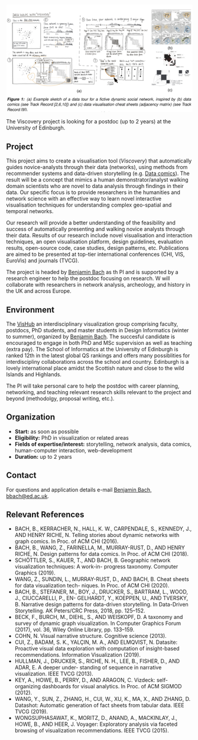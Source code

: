 ![](figures/viscovery.png)

The Viscovery project is looking for a postdoc (up to 2 years) at the University of Edinburgh. 

## Project

This project aims to create a visualisation tool (*Viscovery*) that automatically guides novice-analysts through their data (networks), using methods from recommender systems and data-driven storytelling (e.g. [Data comics](datacomics.net)). The result will be a concept that mimics a human demonstrator/analyst walking domain scientists who are novel to data analysis through findings in their data. Our specific focus is to provide researchers in the humanities and network science with an effective way to learn novel interactive visualisation techniques for understanding complex geo-spatial and temporal networks. 

Our research will provide a better understanding of the feasibility and success of automatically presenting and walking novice analysts through their data. Results of our research include novel visualisation and interaction techniques, an open visualisation platform, design guidelines, evaluation results, open-source
code, case studies, design patterns, etc. Publications are aimed to be presented at top-tier international
conferences (CHI, VIS, EuroVis) and journals (TVCG).

The project is headed by [Benjamin Bach](http://benjbach.me) as th PI and is supported by a research engineer to help the postdoc focusing on research. W will collaborate with researchers in network analysis, archeology, and history in the UK and across Europe.

## Environment

The [VisHub](visualinteractivedata.github.io) an interdisciplinary visualization group comprising faculty, postdocs, PhD students, and master students in Design Informatics (winter to summer), organized by [Benjamin Bach](http://benjbach.me). The succesful candidate is encouraged to engage in both PhD and MSc supervision as well as teaching (extra pay). The School of Informatics at the University of Edinburgh is ranked 12th in the latest global QS rankings and offers many possiblities for interdiscipliny collaborations across the school and country. Edinburgh is a lovely international place amidst the Scottish nature and close to the wild Islands and Highlands. 

The PI will take personal care to help the postdoc with career planning, networking, and teaching relevant research skills relevant to the project and beyond (methodolgy, proposal writing, etc.).

## Organization

* **Start:** as soon as possible
* **Eligibility:** PhD in visualization or related areas
* **Fields of expertise/interest:** storytelling, network analysis, data comics, human-computer interaction, web-development
* **Duration:** up to 2 years

## Contact

For questions and application details e-mail [Benjamin Bach, bbach@ed.ac.uk](mailto:bbach@ed.ac.uk).

## Relevant References

* BACH, B., KERRACHER, N., HALL, K. W., CARPENDALE, S., KENNEDY, J., AND HENRY RICHE, N. Telling stories about dynamic networks with graph comics. In Proc. of ACM CHI (2016).
* BACH, B., WANG, Z., FARINELLA, M., MURRAY-RUST, D., AND HENRY RICHE, N. Design patterns for data comics. In Proc. of ACM CHI (2018).
* SCHÖTTLER, S., KAUER, T., AND BACH, B. Geographic network visualization techniques: A work-in- progress taxonomy. Computer Graphics (2019).
* WANG, Z., SUNDIN, L., MURRAY-RUST, D., AND BACH, B. Cheat sheets for data visualization tech- niques. In Proc. of ACM CHI (2020).
* BACH, B., STEFANER, M., BOY, J., DRUCKER, S., BARTRAM, L., WOOD, J., CIUCCARELLI, P., EN- GELHARDT, Y., KOEPPEN, U., AND TVERSKY, B. Narrative design patterns for data-driven storytelling. In Data-Driven Storytelling. AK Peters/CRC Press, 2018, pp. 125–152.
* BECK, F., BURCH, M., DIEHL, S., AND WEISKOPF, D. A taxonomy and survey of dynamic graph visualization. In Computer Graphics Forum (2017), vol. 36, Wiley Online Library, pp. 133–159.
* COHN, N. Visual narrative structure. Cognitive science (2013).
* CUI, Z., BADAM, S. K., YALÇIN, M. A., AND ELMQVIST, N. Datasite: Proactive visual data exploration
with computation of insight-based recommendations. Information Visualization (2019).
* HULLMAN, J., DRUCKER, S., RICHE, N. H., LEE, B., FISHER, D., AND ADAR, E. A deeper under-
standing of sequence in narrative visualization. IEEE TVCG (2013).
* KEY, A., HOWE, B., PERRY, D., AND ARAGON, C. Vizdeck: self-organizing dashboards for visual
analytics. In Proc. of ACM SIGMOD (2012).
* WANG, Y., SUN, Z., ZHANG, H., CUI, W., XU, K., MA, X., AND ZHANG, D. Datashot: Automatic
generation of fact sheets from tabular data. IEEE TVCG (2019).
* WONGSUPHASAWAT, K., MORITZ, D., ANAND, A., MACKINLAY, J., HOWE, B., AND HEER, J. Voyager:
Exploratory analysis via faceted browsing of visualization recommendations. IEEE TVCG (2015).

